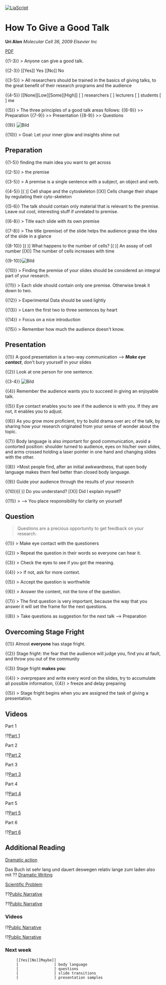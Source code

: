 <!--

author:   Dr. Mark Jacob, Maximilian Dörnbrack
email:
version:  0.0.2
language: en
narrator: UK English Female
comment: Advice from Uri Alon on how to give a good talk
icon: ./img/WBM_orig_RGB.jpg
-->

[![LiaScript](https://raw.githubusercontent.com/LiaScript/LiaScript/master/badges/course.svg)](https://liascript.github.io/course/?https://raw.githubusercontent.com/markjjacob/SciPres/main/urialon.md)

# How To Give a Good Talk

**Uri Alon**
*Molecular Cell 36, 2009 Elsevier Inc*

[PDF](https://www.cell.com/action/showPdf?pii=S1097-2765%2809%2900742-4)

{{1-3}} > Anyone can give a good talk.

{{2-3}}  [[Yes]] Yes
         [[No]] No
    
{{3-5}} > All researchers should be trained in the basics of giving talks, to the great benefit of their research programs and the audience

{{4-5}}  [[None][Low][Some][High]]
         [                       ] researchers
         [                       ] lecturers
         [                       ] students
         [                       ] me


{{5}} > The three principles of a good talk areas follows:
{{6-9}} >> Preparation
{{7-9}} >> Presentation
{{8-9}} >> Questions

{{9}} ![Bild](https://ars.els-cdn.com/content/image/1-s2.0-S1097276509007424-gr1.jpg)


{{10}} > Goal: Let your inner glow and insights shine out

## Preparation

{{1-5}}  finding the main idea you want to get across

{{2-5}} > the premise

{{3-5}} > A premise is a single sentence with a subject, an object and verb.

{{4-5}} [( )] Cell shape and the cytoskeleton
        [(X)] Cells change their shape by regulating their cyto-skeleton

{{5-6}} The talk should contain only material that is relevant to the premise. Leave out cool, interesting stuff if unrelated to premise.

{{6-8}} > Title each slide with its own premise

{{7-8}} > The title (premise) of the slide helps the audience grasp the idea of the slide in a glance

{{8-10}} [( )] What happens to the number of cells?
         [( )] An assay of cell number
         [(X)] The number of cells increases with time

{{9-10}}![Bild](https://ars.els-cdn.com/content/image/1-s2.0-S1097276509007424-gr2.jpg)

{{10}} > Finding the premise of your slides should be considered an integral part of your research.

{{11}} > Each slide should contain only one premise. Otherwise break it down to two.

{{12}} > Experimental Data should be used lightly

{{13}} > Learn the first two to three sentences by heart

{{14}} > Focus on a nice introduction

{{15}} > Remember how much the audience doesn't know.

## Presentation

{{1}} A good presentation is a two-way communication --> ***Make eye contact***, don't bury yourself in your slides

{{2}} Look at one person for one sentence.

{{3-4}} ![Bild](https://ars.els-cdn.com/content/image/1-s2.0-S1097276509007424-gr3.jpg)

{{4}} Remember the audience wants you to succeed in giving an enjoyable talk.

{{5}} Eye contact enables you to see if the audience is with you. If they are not, it enables you to adjust.

{{6}} As you grow more proficient, try to build drama over arc of the talk, by sharing how your research originated from your sense of wonder about the topic.

{{7}} Body language is also important for good communication, avoid a contorted position:
       shoulder turned to audience, eyes on his/her own slides, and arms crossed holding a laser pointer in one hand and changing slides with the other.

{{8}} >Most people find, after an initial awkwardness, that open body language makes them feel better than closed body language.

{{9}} Guide your audience through the results of your research

{{10}}[( )] Do you understand?
      [(X)] Did I explain myself?

{{11}} > --> You place responsibility for clarity on yourself

## Question

> Questions are a precious opportunity to get feedback on your research.

{{1}} > Make eye contact with the questioners

{{2}} > Repeat the question in their words so everyone can hear it.

{{3}} > Check the eyes to see if you got the meaning.

{{4}} >> If not, ask for more context.

{{5}} > Accept the question is worthwhile

{{6}} > Answer the content, not the tone of the question.


{{7}} > The first question is very important, because the way that you answer it will set the frame for the next questions.

{{8}} > Take questions as suggestion for the next talk --> Preparation

## Overcoming Stage Fright

{{1}} Almost **everyone** has stage fright.

{{2}} Stage fright: the fear that the audience will judge you, find you at fault, and throw you out of the community

{{3}} Stage fright **makes you:**

{{4}} > overprepare and write every word on the slides, try to accumulate all possible information,
{{4}} > freeze and delay preparing

{{5}} > Stage fright begins when you are assigned the task of giving a presentation.


## Videos

Part 1

!?[Part 1](https://www.youtube.com/watch?v=5OFAhBw0OXs)

Part 2

!?[Part 2](https://www.youtube.com/watch?v=Fg_Bn8k0uaQ)

Part 3

!?[Part 3](https://www.youtube.com/watch?v=zYsHxNiPg7M)

Part 4

!?[Part 4](https://www.youtube.com/watch?v=OhnSSjQCm4c)

Part 5

!?[Part 5](https://www.youtube.com/watch?v=FYkdzZgCX4M)

Part 6

!?[Part 6](https://www.youtube.com/watch?v=y-fhwNa7fnQ)


## Additional Reading

[Dramatic action](https://journals.plos.org/plosone/article/file?id=10.1371/journal.pone.0193404&type=printable)

Das Buch ist sehr lang und dauert deswegen relativ lange zum laden also mit ??
[Dramatic Writing](https://archive.org/download/dli.bengal.10689.12919/10689.12919.pdf)

[Scientific Problem](https://www.cell.com/action/showPdf?pii=S1097-2765%2809%2900641-8)

??[Public Narrative](https://dash.harvard.edu/bitstream/handle/1/30760283/Public-Narrative-Worksheet-Fall-2013-.pdf)


??[Public Narrative](https://dash.harvard.edu/bitstream/handle/1/29314925/Public_Narrative_Collective_Action_and_Power.pdf)

### Videos

!?[Public Narrative](https://www.youtube.com/watch?v=g7CW_10C7lQ)

!?[Public Narrative](https://www.youtube.com/watch?v=r1Z2Rog--P8&list=PLaT8gjnOmQl2fjCj76sAH1jXwKtlASzjN)

### Next week

         [[Yes][No][Maybe]]
         [                ] body language
         [                ] questions
         [                ] slide transitions
         [                ] presentation samples
